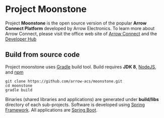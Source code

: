 # Project Moonstone

Project **Moonstone** is the open source version of the popular **Arrow Connect Platform** developed by Arrow Electronics.  To learn more about Arrow Connect, please visit the office web site of [Arrow Connect](https://www.arrowconnect.io) and the [Developer Hub](https://developer.arrowconnect.io)

## Build from source code

Project moonstone uses [Gradle](https://gradle.org) build tool.  Build requires **JDK 8**, [NodeJS](https://nodejs.org), and [npm](https://www.npmjs.com)

```
git clone https://github.com/arrow-acs/moonstone.git
cd moonstone
gradle build
```
Binaries (shared libraries and applications) are generated under **build/libs** directory of each sub-projects.  Software is developed using [Spring Framework](https://spring.io).  All applications are [Spring Boot](https://spring.io/projects/spring-boot).
